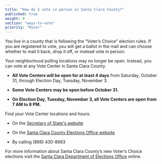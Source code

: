 ```yaml
---
title: "How do I vote in person in Santa Clara County?"
published: true
weight: 9
section: "ways-to-vote"
priority: "Minor"
---
```


You live in a county that is following the “Voter’s Choice” election rules. If you are registered to vote, you will get a ballot in the mail and can choose whether to mail it back, drop it off, or instead vote in person.

Your neighborhood polling locations may no longer be open. Instead, you can vote at any Vote Center in Santa Clara County.   

- **All Vote Centers will be open for at least 4 days** from Saturday, October 31, through Election Day, Tuesday, November 3. 

- **Some Vote Centers may be open before October 31.** 

- **On Election Day, Tuesday, November 3, all Vote Centers are open from 7 AM to 8 PM.**  

Find your Vote Center locations and hours:  

- On the [Secretary of State's website](https://caearlyvoting.sos.ca.gov/) 

- On the [Santa Clara County Elections Office website](https://eservices.sccgov.org/Rov/) 

- By calling (866) 430-8683        

For more information about Santa Clara County’s new Voter’s Choice elections visit the [Santa Clara Department of Elections Office](https://www.sccgov.org/sites/rov/VCA/Pages/home.aspx) online.
